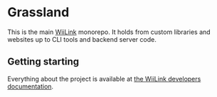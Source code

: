 # Grassland

This is the main [WiiLink](https://wiilink.ca) monorepo. It holds from custom libraries and websites up to CLI tools and backend server code.

## Getting starting
Everything about the project is available at [the WiiLink developers documentation](https://devs.docs.wiilink.ca).